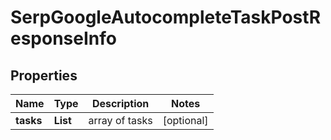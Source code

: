 # SerpGoogleAutocompleteTaskPostResponseInfo


## Properties

| Name | Type | Description | Notes |
|------------ | ------------- | ------------- | -------------|
**tasks** | **List<SerpGoogleAutocompleteTaskPostTaskInfo>** | array of tasks |[optional]|